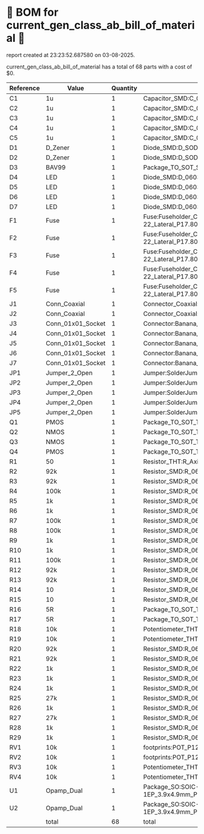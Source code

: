 # 📄 BOM for current_gen_class_ab_bill_of_material 📄

report created at 23:23:52.687580 on 03-08-2025.

current_gen_class_ab_bill_of_material has a total of 68 parts with a cost of $0.

| Reference | Value | Quantity | part number | cost |
| --------- | ----- | -------- | ----------- | ---- |
| C1 | 1u | 1 | Capacitor_SMD:C_0805_2012Metric | $0 |
| C2 | 1u | 1 | Capacitor_SMD:C_0805_2012Metric | $0 |
| C3 | 1u | 1 | Capacitor_SMD:C_0805_2012Metric | $0 |
| C4 | 1u | 1 | Capacitor_SMD:C_0805_2012Metric | $0 |
| C5 | 1u | 1 | Capacitor_SMD:C_0805_2012Metric | $0 |
| D1 | D_Zener | 1 | Diode_SMD:D_SOD-123 | $0 |
| D2 | D_Zener | 1 | Diode_SMD:D_SOD-123 | $0 |
| D3 | BAV99 | 1 | Package_TO_SOT_SMD:SOT-23 | $0 |
| D4 | LED | 1 | Diode_SMD:D_0603_1608Metric | $0 |
| D5 | LED | 1 | Diode_SMD:D_0603_1608Metric | $0 |
| D6 | LED | 1 | Diode_SMD:D_0603_1608Metric | $0 |
| D7 | LED | 1 | Diode_SMD:D_0603_1608Metric | $0 |
| F1 | Fuse | 1 | Fuse:Fuseholder_Clip-5x20mm_Bel_FC-203-22_Lateral_P17.80x5.00mm_D1.17mm_Horizontal | $0 |
| F2 | Fuse | 1 | Fuse:Fuseholder_Clip-5x20mm_Bel_FC-203-22_Lateral_P17.80x5.00mm_D1.17mm_Horizontal | $0 |
| F3 | Fuse | 1 | Fuse:Fuseholder_Clip-5x20mm_Bel_FC-203-22_Lateral_P17.80x5.00mm_D1.17mm_Horizontal | $0 |
| F4 | Fuse | 1 | Fuse:Fuseholder_Clip-5x20mm_Bel_FC-203-22_Lateral_P17.80x5.00mm_D1.17mm_Horizontal | $0 |
| F5 | Fuse | 1 | Fuse:Fuseholder_Clip-5x20mm_Bel_FC-203-22_Lateral_P17.80x5.00mm_D1.17mm_Horizontal | $0 |
| J1 | Conn_Coaxial | 1 | Connector_Coaxial:BNC_TEConnectivity_1478035_Horizontal | $0 |
| J2 | Conn_Coaxial | 1 | Connector_Coaxial:BNC_TEConnectivity_1478035_Horizontal | $0 |
| J3 | Conn_01x01_Socket | 1 | Connector:Banana_Jack_1Pin | $0 |
| J4 | Conn_01x01_Socket | 1 | Connector:Banana_Jack_1Pin | $0 |
| J5 | Conn_01x01_Socket | 1 | Connector:Banana_Jack_1Pin | $0 |
| J6 | Conn_01x01_Socket | 1 | Connector:Banana_Jack_1Pin | $0 |
| J7 | Conn_01x01_Socket | 1 | Connector:Banana_Jack_1Pin | $0 |
| JP1 | Jumper_2_Open | 1 | Jumper:SolderJumper-2_P1.3mm_Open_TrianglePad1.0x1.5mm | $0 |
| JP2 | Jumper_2_Open | 1 | Jumper:SolderJumper-2_P1.3mm_Open_TrianglePad1.0x1.5mm | $0 |
| JP3 | Jumper_2_Open | 1 | Jumper:SolderJumper-2_P1.3mm_Open_TrianglePad1.0x1.5mm | $0 |
| JP4 | Jumper_2_Open | 1 | Jumper:SolderJumper-2_P1.3mm_Open_TrianglePad1.0x1.5mm | $0 |
| JP5 | Jumper_2_Open | 1 | Jumper:SolderJumper-2_P1.3mm_Open_TrianglePad1.0x1.5mm | $0 |
| Q1 | PMOS | 1 | Package_TO_SOT_THT:TO-220-3_Horizontal_TabDown | $0 |
| Q2 | NMOS | 1 | Package_TO_SOT_THT:TO-220-3_Horizontal_TabDown | $0 |
| Q3 | NMOS | 1 | Package_TO_SOT_THT:TO-220-3_Horizontal_TabDown | $0 |
| Q4 | PMOS | 1 | Package_TO_SOT_THT:TO-220-3_Horizontal_TabDown | $0 |
| R1 | 50 | 1 | Resistor_THT:R_Axial_DIN0309_L9.0mm_D3.2mm_P12.70mm_Horizontal | $0 |
| R2 | 92k | 1 | Resistor_SMD:R_0603_1608Metric | $0 |
| R3 | 92k | 1 | Resistor_SMD:R_0603_1608Metric | $0 |
| R4 | 100k | 1 | Resistor_SMD:R_0603_1608Metric | $0 |
| R5 | 1k | 1 | Resistor_SMD:R_0603_1608Metric | $0 |
| R6 | 1k | 1 | Resistor_SMD:R_0603_1608Metric | $0 |
| R7 | 100k | 1 | Resistor_SMD:R_0603_1608Metric | $0 |
| R8 | 100k | 1 | Resistor_SMD:R_0603_1608Metric | $0 |
| R9 | 1k | 1 | Resistor_SMD:R_0603_1608Metric | $0 |
| R10 | 1k | 1 | Resistor_SMD:R_0603_1608Metric | $0 |
| R11 | 100k | 1 | Resistor_SMD:R_0603_1608Metric | $0 |
| R12 | 92k | 1 | Resistor_SMD:R_0603_1608Metric | $0 |
| R13 | 92k | 1 | Resistor_SMD:R_0603_1608Metric | $0 |
| R14 | 10 | 1 | Resistor_SMD:R_0603_1608Metric | $0 |
| R15 | 10 | 1 | Resistor_SMD:R_0603_1608Metric | $0 |
| R16 | 5R | 1 | Package_TO_SOT_THT:TO-220-2_Horizontal_TabDown | $0 |
| R17 | 5R | 1 | Package_TO_SOT_THT:TO-220-2_Horizontal_TabDown | $0 |
| R18 | 10k | 1 | Potentiometer_THT:Potentiometer_Bourns_3296W_Vertical | $0 |
| R19 | 10k | 1 | Potentiometer_THT:Potentiometer_Bourns_3296W_Vertical | $0 |
| R20 | 92k | 1 | Resistor_SMD:R_0603_1608Metric | $0 |
| R21 | 92k | 1 | Resistor_SMD:R_0603_1608Metric | $0 |
| R22 | 1k | 1 | Resistor_SMD:R_0603_1608Metric | $0 |
| R23 | 1k | 1 | Resistor_SMD:R_0603_1608Metric | $0 |
| R24 | 1k | 1 | Resistor_SMD:R_0603_1608Metric | $0 |
| R25 | 27k | 1 | Resistor_SMD:R_0603_1608Metric | $0 |
| R26 | 1k | 1 | Resistor_SMD:R_0603_1608Metric | $0 |
| R27 | 27k | 1 | Resistor_SMD:R_0603_1608Metric | $0 |
| R28 | 1k | 1 | Resistor_SMD:R_0603_1608Metric | $0 |
| R29 | 1k | 1 | Resistor_SMD:R_0603_1608Metric | $0 |
| RV1 | 10k | 1 | footprints:POT_P120PK-x25_TTE | $0 |
| RV2 | 10k | 1 | footprints:POT_P120PK-x25_TTE | $0 |
| RV3 | 10k | 1 | Potentiometer_THT:Potentiometer_Bourns_PTV09A-1_Single_Vertical | $0 |
| RV4 | 10k | 1 | Potentiometer_THT:Potentiometer_Bourns_PTV09A-1_Single_Vertical | $0 |
| U1 | Opamp_Dual | 1 | Package_SO:SOIC-8-1EP_3.9x4.9mm_P1.27mm_EP2.29x3mm_ThermalVias | $0 |
| U2 | Opamp_Dual | 1 | Package_SO:SOIC-8-1EP_3.9x4.9mm_P1.27mm_EP2.29x3mm_ThermalVias | $0 |
|  | total | 68 | total | $0 |
